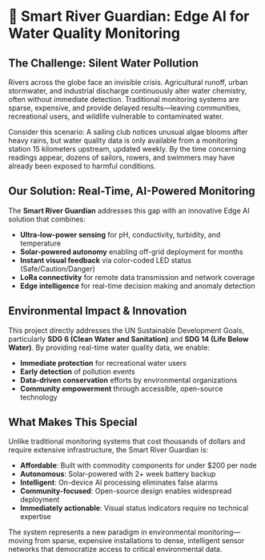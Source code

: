 # 🌊 Smart River Guardian: Edge AI for Water Quality Monitoring

## The Challenge: Silent Water Pollution

Rivers across the globe face an invisible crisis. Agricultural runoff, urban stormwater, and industrial discharge continuously alter water chemistry, often without immediate detection. Traditional monitoring systems are sparse, expensive, and provide delayed results—leaving communities, recreational users, and wildlife vulnerable to contaminated water.

Consider this scenario: A sailing club notices unusual algae blooms after heavy rains, but water quality data is only available from a monitoring station 15 kilometers upstream, updated weekly. By the time concerning readings appear, dozens of sailors, rowers, and swimmers may have already been exposed to harmful conditions.

## Our Solution: Real-Time, AI-Powered Monitoring

The **Smart River Guardian** addresses this gap with an innovative Edge AI solution that combines:

- **Ultra-low-power sensing** for pH, conductivity, turbidity, and temperature
- **Solar-powered autonomy** enabling off-grid deployment for months
- **Instant visual feedback** via color-coded LED status (Safe/Caution/Danger)
- **LoRa connectivity** for remote data transmission and network coverage
- **Edge intelligence** for real-time decision making and anomaly detection

## Environmental Impact & Innovation

This project directly addresses the UN Sustainable Development Goals, particularly **SDG 6 (Clean Water and Sanitation)** and **SDG 14 (Life Below Water)**. By providing real-time water quality data, we enable:

- **Immediate protection** for recreational water users
- **Early detection** of pollution events
- **Data-driven conservation** efforts by environmental organizations
- **Community empowerment** through accessible, open-source technology

## What Makes This Special

Unlike traditional monitoring systems that cost thousands of dollars and require extensive infrastructure, the Smart River Guardian is:

- **Affordable**: Built with commodity components for under $200 per node
- **Autonomous**: Solar-powered with 2+ week battery backup
- **Intelligent**: On-device AI processing eliminates false alarms
- **Community-focused**: Open-source design enables widespread deployment
- **Immediately actionable**: Visual status indicators require no technical expertise

The system represents a new paradigm in environmental monitoring—moving from sparse, expensive installations to dense, intelligent sensor networks that democratize access to critical environmental data.
